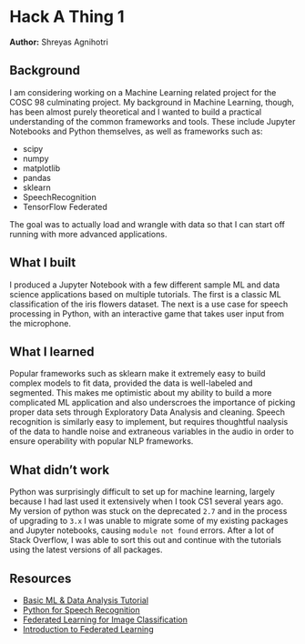 # Hack A Thing 1

**Author:** Shreyas Agnihotri

## Background

I am considering working on a Machine Learning related project for the COSC 98 culminating project. My background in Machine Learning, though, has been almost purely theoretical and I wanted to build a practical understanding of the common frameworks and tools. These include Jupyter Notebooks and Python themselves, as well as frameworks such as:
* scipy
* numpy
* matplotlib
* pandas
* sklearn
* SpeechRecognition
* TensorFlow Federated

The goal was to actually load and wrangle with data so that I can start off running with more advanced applications.

## What I built

I produced a Jupyter Notebook with a few different sample ML and data science applications based on multiple tutorials. The first is a classic ML classification of the iris flowers dataset. The next is a use case for speech processing in Python, with an interactive game that takes user input from the microphone.

## What I learned

Popular frameworks such as sklearn make it extremely easy to build complex models to fit data, provided the data is well-labeled and segmented. This makes me optimistic about my ability to build a more complicated ML application and also underscroes the importance of picking proper data sets through Exploratory Data Analysis and cleaning. Speech recognition is similarly easy to implement, but requires thoughtful naalysis of the data to handle noise and extraneous variables in the audio in order to ensure operability with popular NLP frameworks.

## What didn’t work

Python was surprisingly difficult to set up for machine learning, largely because I had last used it extensively when I took CS1 several years ago. My version of python was stuck on the deprecated `2.7` and in the process of upgrading to `3.x` I was unable to migrate some of my existing packages and Jupyter notebooks, causing `module not found` errors. After a lot of Stack Overflow, I was able to sort this out and continue with the tutorials using the latest versions of all packages.

## Resources

* [Basic ML & Data Analysis Tutorial](https://machinelearningmastery.com/machine-learning-in-python-step-by-step/)
* [Python for Speech Recognition](https://realpython.com/python-speech-recognition/)
* [Federated Learning for Image Classification](https://www.tensorflow.org/federated/tutorials/federated_learning_for_image_classification)
* [Introduction to Federated Learning](https://federated.withgoogle.com/)

